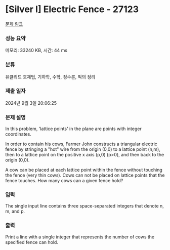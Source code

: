 # [Silver I] Electric Fence - 27123 

[문제 링크](https://www.acmicpc.net/problem/27123) 

### 성능 요약

메모리: 33240 KB, 시간: 44 ms

### 분류

유클리드 호제법, 기하학, 수학, 정수론, 픽의 정리

### 제출 일자

2024년 9월 3일 20:06:25

### 문제 설명

<p>In this problem, 'lattice points' in the plane are points with integer coordinates.</p>

<p>In order to contain his cows, Farmer John constructs a triangular electric fence by stringing a "hot" wire from the origin (0,0) to a lattice point (n,m), then to a lattice point on the positive x axis (p,0) (p>0), and then back to the origin (0,0).</p>

<p>A cow can be placed at each lattice point within the fence without touching the fence (very thin cows). Cows can not be placed on lattice points that the fence touches. How many cows can a given fence hold?</p>

### 입력 

 <p>The single input line contains three space-separated integers that denote n, m, and p.</p>

### 출력 

 <p>Print a line with a single integer that represents the number of cows the specified fence can hold.</p>

